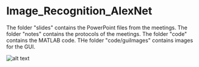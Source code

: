 # Image_Recognition_AlexNet

The folder "slides" contains the PowerPoint files from the meetings.
The folder "notes" contains the protocols of the meetings.
The folder "code" contains the MATLAB code.
THe folder "code/guiImages" contains images for the GUI.

![alt text](https://github.com/jkrn/Image_Recognition_AlexNet/blob/main/teaser/Teaser.png?raw=true)
